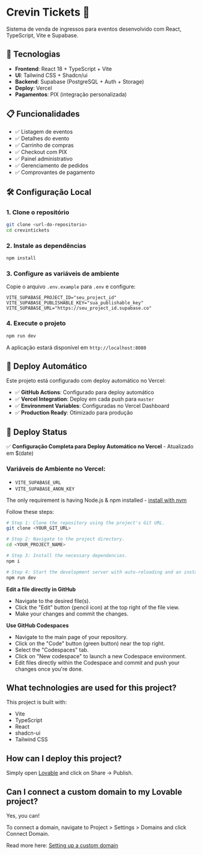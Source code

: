 # Crevin Tickets 🎫

Sistema de venda de ingressos para eventos desenvolvido com React, TypeScript, Vite e Supabase.

## 🚀 Tecnologias

- **Frontend**: React 18 + TypeScript + Vite
- **UI**: Tailwind CSS + Shadcn/ui
- **Backend**: Supabase (PostgreSQL + Auth + Storage)
- **Deploy**: Vercel
- **Pagamentos**: PIX (integração personalizada)

## 📋 Funcionalidades

- ✅ Listagem de eventos
- ✅ Detalhes do evento
- ✅ Carrinho de compras
- ✅ Checkout com PIX
- ✅ Painel administrativo
- ✅ Gerenciamento de pedidos
- ✅ Comprovantes de pagamento

## 🛠️ Configuração Local

### 1. Clone o repositório
```bash
git clone <url-do-repositorio>
cd crevintickets
```

### 2. Instale as dependências
```bash
npm install
```

### 3. Configure as variáveis de ambiente
Copie o arquivo `.env.example` para `.env` e configure:

```env
VITE_SUPABASE_PROJECT_ID="seu_project_id"
VITE_SUPABASE_PUBLISHABLE_KEY="sua_publishable_key"
VITE_SUPABASE_URL="https://seu_project_id.supabase.co"
```

### 4. Execute o projeto
```bash
npm run dev
```

A aplicação estará disponível em `http://localhost:8080`

## 🚀 Deploy Automático

Este projeto está configurado com deploy automático no Vercel:

- ✅ **GitHub Actions**: Configurado para deploy automático
- ✅ **Vercel Integration**: Deploy em cada push para `master`
- ✅ **Environment Variables**: Configuradas no Vercel Dashboard
- ✅ **Production Ready**: Otimizado para produção

## 🚀 Deploy Status

✅ **Configuração Completa para Deploy Automático no Vercel** - Atualizado em $(date)

### Variáveis de Ambiente no Vercel:
- `VITE_SUPABASE_URL`
- `VITE_SUPABASE_ANON_KEY`

The only requirement is having Node.js & npm installed - [install with nvm](https://github.com/nvm-sh/nvm#installing-and-updating)

Follow these steps:

```sh
# Step 1: Clone the repository using the project's Git URL.
git clone <YOUR_GIT_URL>

# Step 2: Navigate to the project directory.
cd <YOUR_PROJECT_NAME>

# Step 3: Install the necessary dependencies.
npm i

# Step 4: Start the development server with auto-reloading and an instant preview.
npm run dev
```

**Edit a file directly in GitHub**

- Navigate to the desired file(s).
- Click the "Edit" button (pencil icon) at the top right of the file view.
- Make your changes and commit the changes.

**Use GitHub Codespaces**

- Navigate to the main page of your repository.
- Click on the "Code" button (green button) near the top right.
- Select the "Codespaces" tab.
- Click on "New codespace" to launch a new Codespace environment.
- Edit files directly within the Codespace and commit and push your changes once you're done.

## What technologies are used for this project?

This project is built with:

- Vite
- TypeScript
- React
- shadcn-ui
- Tailwind CSS

## How can I deploy this project?

Simply open [Lovable](https://lovable.dev/projects/9e6c3d69-3d24-4759-b407-895ca8a504fb) and click on Share -> Publish.

## Can I connect a custom domain to my Lovable project?

Yes, you can!

To connect a domain, navigate to Project > Settings > Domains and click Connect Domain.

Read more here: [Setting up a custom domain](https://docs.lovable.dev/features/custom-domain#custom-domain)
